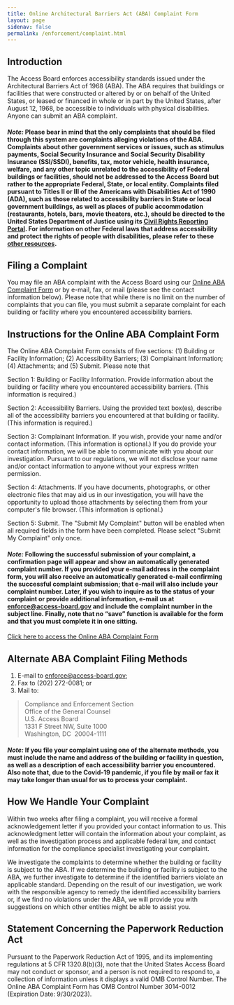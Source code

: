 ```yaml
---
title: Online Architectural Barriers Act (ABA) Complaint Form
layout: page
sidenav: false
permalink: /enforcement/complaint.html
---
```

## Introduction

The Access Board enforces accessibility standards issued under the Architectural Barriers Act of 1968 (ABA). The ABA requires that buildings or facilities that were constructed or altered by or on behalf of the United States, or leased or financed in whole or in part by the United States, after August 12, 1968, be accessible to individuals with physical disabilities. Anyone can submit an ABA complaint.

#### *Note:* Please bear in mind that the only complaints that should be filed through this system are complaints alleging violations of the ABA.  Complaints about other government services or issues, such as stimulus payments, Social Security Insurance and Social Security Disability Insurance (SSI/SSDI), benefits, tax, motor vehicle, health insurance, welfare, and any other topic unrelated to the accessibility of Federal buildings or facilities, should not be addressed to the Access Board but rather to the appropriate Federal, State, or local entity.  Complaints filed pursuant to Titles II or III of the Americans with Disabilities Act of 1990 (ADA), such as those related to accessibility barriers in State or local government buildings, as well as places of public accommodation (restaurants, hotels, bars, movie theaters, etc.), should be directed to the United States Department of Justice using its [Civil Rights Reporting Portal](https://https://civilrights.justice.gov/report/). For information on other Federal laws that address accessibility and protect the rights of people with disabilities, please refer to these [other resources](https://www.access-board.gov/enforcement/other-resources.html).

## Filing a Complaint

You may file an ABA complaint with the Access Board using our [Online ABA Complaint Form](https://cts.access-board.gov/formsiq/form.do?form_name=Complaint%20Form) or by e-mail, fax, or mail (please see the contact information below).  Please note that while there is no limit on the number of complaints that you can file, you must submit a separate complaint for each building or facility where you encountered accessibility barriers. 

## Instructions for the Online ABA Complaint Form

The Online ABA Complaint Form consists of five sections: (1) Building or Facility Information; (2) Accessibility Barriers; (3) Complainant Information; (4) Attachments; and (5) Submit. Please note that 

Section 1: Building or Facility Information. Provide information about the building or facility where you encountered accessibility barriers. (This information is required.)

Section 2: Accessibility Barriers. Using the provided text box(es), describe all of the accessibility barriers you encountered at that building or facility. (This information is required.)

Section 3: Complainant Information. If you wish, provide your name and/or contact information.  (This information is optional.)  If you do provide your contact information, we will be able to communicate with you about our investigation. Pursuant to our regulations, we will not disclose your name and/or contact information to anyone without your express written permission.

Section 4: Attachments. If you have documents, photographs, or other electronic files that may aid us in our investigation, you will have the opportunity to upload those attachments by selecting them from your computer's file browser.  (This information is optional.)

Section 5: Submit. The "Submit My Complaint" button will be enabled when all required fields in the form have been completed. Please select "Submit My Complaint" only once. 

#### *Note:* Following the successful submission of your complaint, a confirmation page will appear and show an automatically generated complaint number. If you provided your e-mail address in the complaint form, you will also receive an automatically generated e-mail confirming the successful complaint submission; that e-mail will also include your complaint number.  Later, if you wish to inquire as to the status of your complaint or provide additional information, e-mail us at <enforce@access-board.gov> and include the complaint number in the subject line. Finally, note that no “save” function is available for the form and that you must complete it in one sitting. 

[Click here to access the Online ABA Complaint Form](https://cts.access-board.gov/formsiq/form.do?form_name=Complaint%20Form)

## Alternate ABA Complaint Filing Methods

1. E-mail to <enforce@access-board.gov>;
2. Fax to (202) 272-0081; or
3. Mail to: 
> Compliance and Enforcement Section  
> Office of the General Counsel  
> U.S. Access Board  
> 1331 F Street NW, Suite 1000  
> Washington, DC&nbsp; 20004-1111 
            
#### *Note:* If you file your complaint using one of the alternate methods, you must include the name and address of the building or facility in question, as well as a description of each accessibility barrier you encountered.  Also note that, due to the Covid-19 pandemic, if you file by mail or fax it may take longer than usual for us to process your complaint.  

## How We Handle Your Complaint

Within two weeks after filing a complaint, you will receive a formal acknowledgement letter if you provided your contact information to us. This acknowledgment letter will contain the information about your complaint, as well as the investigation process and applicable federal law, and contact information for the compliance specialist investigating your complaint.

We investigate the complaints to determine whether the building or facility is subject to the ABA. If we determine the building or facility is subject to the ABA, we further investigate to determine if the identified barriers violate an applicable standard. Depending on the result of our investigation, we work with the responsible agency to remedy the identified accessibility barriers or, if we find no violations under the ABA, we will provide you with suggestions on which other entities might be able to assist you.

##  Statement Concerning the Paperwork Reduction Act

Pursuant to the Paperwork Reduction Act of 1995, and its implementing regulations at 5 CFR 1320.8(b)(3), note that the United States Access Board may not conduct or sponsor, and a person is not required to respond to, a collection of information unless it displays a valid OMB Control Number. The Online ABA Complaint Form has OMB Control Number 3014-0012 (Expiration Date: 9/30/2023). 

